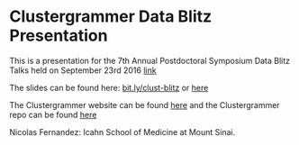 # Clustergrammer Data Blitz Presentation

This is a presentation for the 7th Annual Postdoctoral Symposium Data Blitz Talks held on September 23rd 2016 [link](http://events.mountsinaihealth.org/event/7th_annual_postdoc_symposium)

The slides can be found here: [bit.ly/clust-blitz](https://bit.ly/clust-blitz) or [here](https://maayanlab.github.io/clustergrammer-blitz/)

The Clustergrammer website can be found [here](http://amp.pharm.mssm.edu/clustergrammer/) and the Clustergrammer repo can be found [here](https://github.com/MaayanLab/clustergrammer)

Nicolas Fernandez: Icahn School of Medicine at Mount Sinai.